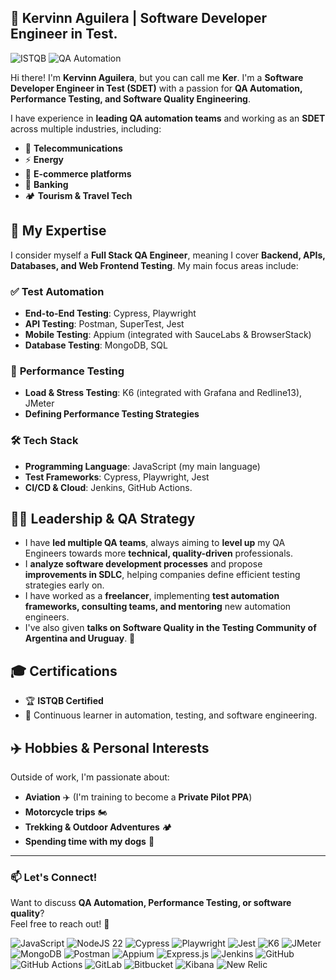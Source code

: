 ## 🚀 Kervinn Aguilera | Software Developer Engineer in Test.

![ISTQB](https://img.shields.io/badge/ISTQB%20Certified-Quality%20Engineering-blue?style=for-the-badge) ![QA Automation](https://img.shields.io/badge/QA%20Automation-Expert-blue?style=for-the-badge&logo=JavaScript) 

Hi there! I'm **Kervinn Aguilera**, but you can call me **Ker**. I'm a **Software Developer Engineer in Test (SDET)** with a passion for **QA Automation, Performance Testing, and Software Quality Engineering**.

I have experience in **leading QA automation teams** and working as an **SDET** across multiple industries, including:
- 📡 **Telecommunications**
- ⚡ **Energy**
- 🛒 **E-commerce platforms**
- 🏦 **Banking**
- 🏕 **Tourism & Travel Tech**

## 🎯 My Expertise
I consider myself a **Full Stack QA Engineer**, meaning I cover **Backend, APIs, Databases, and Web Frontend Testing**. My main focus areas include:

### ✅ **Test Automation**
- **End-to-End Testing**: Cypress, Playwright
- **API Testing**: Postman, SuperTest, Jest
- **Mobile Testing**: Appium (integrated with SauceLabs & BrowserStack)
- **Database Testing**: MongoDB, SQL

### 🚀 **Performance Testing**
- **Load & Stress Testing**: K6 (integrated with Grafana and Redline13), JMeter
- **Defining Performance Testing Strategies**

### 🛠 **Tech Stack**
- **Programming Language**: JavaScript (my main language)
- **Test Frameworks**: Cypress, Playwright, Jest
- **CI/CD & Cloud**: Jenkins, GitHub Actions.

## 👨‍🏫 **Leadership & QA Strategy**
- I have **led multiple QA teams**, always aiming to **level up** my QA Engineers towards more **technical, quality-driven** professionals.
- I **analyze software development processes** and propose **improvements in SDLC**, helping companies define efficient testing strategies early on.
- I have worked as a **freelancer**, implementing **test automation frameworks, consulting teams, and mentoring** new automation engineers.
- I've also given **talks on Software Quality in the Testing Community of Argentina and Uruguay**. 🎤

## 🎓 **Certifications**
- 🏆 **ISTQB Certified**
- 🎯 Continuous learner in automation, testing, and software engineering.

## ✈️ **Hobbies & Personal Interests**
Outside of work, I'm passionate about:
- **Aviation** ✈️ (I'm training to become a **Private Pilot PPA**)
- **Motorcycle trips** 🏍️
- **Trekking & Outdoor Adventures** 🏕️
- **Spending time with my dogs** 🐶

---

### 📫 **Let's Connect!**
Want to discuss **QA Automation, Performance Testing, or software quality**?  
Feel free to reach out! 🚀

![JavaScript](https://img.shields.io/badge/JavaScript-F7DF1E?style=for-the-badge&logo=javascript&logoColor=black) ![NodeJS 22](https://img.shields.io/badge/node.js|22-6DA55F?style=for-the-badge&logo=node.js&logoColor=white) ![Cypress](https://img.shields.io/badge/Cypress-17202C?style=for-the-badge&logo=cypress&logoColor=white) ![Playwright](https://img.shields.io/badge/Playwright-2EAD33?style=for-the-badge&logo=playwright&logoColor=white) ![Jest](https://img.shields.io/badge/Jest-C21325?style=for-the-badge&logo=jest&logoColor=white) ![K6](https://img.shields.io/badge/K6-005571?style=for-the-badge&logo=Grafana&logoColor=white) ![JMeter](https://img.shields.io/badge/JMeter-A82730?style=for-the-badge&logo=apache&logoColor=white) ![MongoDB](https://img.shields.io/badge/MongoDB-47A248?style=for-the-badge&logo=mongodb&logoColor=white) ![Postman](https://img.shields.io/badge/Postman-FD602F?style=for-the-badge&logo=postman&logoColor=white) ![Appium](https://img.shields.io/badge/Appium-9146FF?style=for-the-badge&logo=appium&logoColor=white) ![Express.js](https://img.shields.io/badge/express.js-%23404d59.svg?style=for-the-badge&logo=express&logoColor=%2361DAFB) ![Jenkins](https://img.shields.io/badge/Jenkins-D24939?style=for-the-badge&logo=jenkins&logoColor=white) ![GitHub](https://img.shields.io/badge/GitHub-181717?style=for-the-badge&logo=github&logoColor=white) ![GitHub Actions](https://img.shields.io/badge/GitHub%20Actions-2088FF?style=for-the-badge&logo=github-actions&logoColor=white) ![GitLab](https://img.shields.io/badge/GitLab-FCA121?style=for-the-badge&logo=gitlab&logoColor=white) ![Bitbucket](https://img.shields.io/badge/Bitbucket-0052CC?style=for-the-badge&logo=bitbucket&logoColor=white) ![Kibana](https://img.shields.io/badge/Kibana-005571?style=for-the-badge&logo=kibana&logoColor=white) ![New Relic](https://img.shields.io/badge/New%20Relic-008C99?style=for-the-badge&logo=newrelic&logoColor=white)
